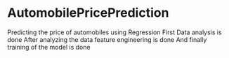 # AutomobilePricePrediction
Predicting the price of automobiles using Regression
First Data analysis is done
After analyzing the data feature engineering is done
And finally training of the model is done
